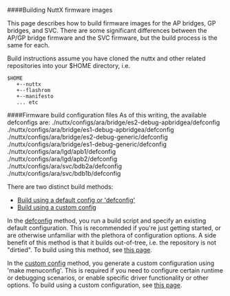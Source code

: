 ####Building NuttX firmware images

This page describes how to build firmware images for the AP bridges, GP bridges, and SVC. There are some significant differences between the AP/GP bridge firmware and the SVC firmware, but the build process is  the same for each.

Build instructions assume you have cloned the nuttx and other related repositories into your $HOME directory,
i.e. 
```
$HOME
   +--nuttx
   +--flashrom
   +--manifesto  
   ... etc
```

####Firmware build configuration files
As of this writing, the available defconfigs are:
./nuttx/configs/ara/bridge/es2-debug-apbridgea/defconfig  
./nuttx/configs/ara/bridge/es1-debug-apbridgea/defconfig  
./nuttx/configs/ara/bridge/es2-debug-generic/defconfig  
./nuttx/configs/ara/bridge/es1-debug-generic/defconfig  
./nuttx/configs/ara/lgd/apb1/defconfig  
./nuttx/configs/ara/lgd/apb2/defconfig  
./nuttx/configs/ara/svc/bdb2a/defconfig  
./nuttx/configs/ara/svc/bdb1b/defconfig  

There are two distinct build methods: 
- [Build using a default config or 'defconfig'](Build-default-config)
- [Build using a custom config](Build-custom-config)
  
In the [defconfig](Build-default-config) method, you run a 
build script and specify an existing default configuration. This is 
recommended if you're just getting started, or are otherwise unfamiliar with the 
plethora of configuration options. A side benefit of this method is 
that it builds out-of-tree, i.e. the repository is not "dirtied".
To build using this method, see [this page](Build-default-config).

In the [custom config](Build-custom-config) method, 
you generate a custom configuration using 'make menuconfig'. This is 
required if you need to configure certain runtime or debugging scenarios, or
enable specific driver functionality or other options. To build using a 
custom configuration, see [this page](Build-custom-config).  




